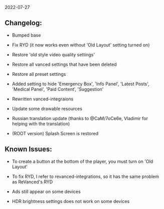 2022-07-27

## Changelog:

- Bumped base

- Fix RYD (it now works even without 'Old Layout' setting turned on)

- Restore 'old style video quality settings'

- Restore all vanced settings that have been deleted

- Restore all preset settings

- Added setting to hide 'Emergency Box', 'Info Panel', 'Latest Posts', 'Medical Panel', 'Paid Content', 'Suggestion'

- Rewritten vanced-integraions

- Update some drawable resources

- Russian translation update (thanks to @CaM/7oCe6e, Vladimir for helping with the translation)

- (ROOT version) Splash Screen is restored

## Known Issues:

- To create a button at the bottom of the player, you must turn on 'Old Layout'

- To fix RYD, I refer to revanced-integrations, so it has the same problem as ReVanced's RYD

- Ads still appear on some devices

- HDR brightness settings does not work on some devices

